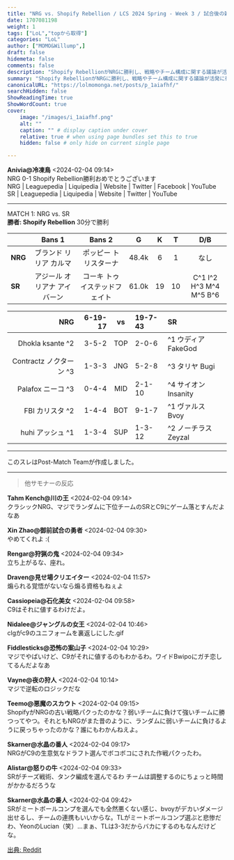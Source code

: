 ```yaml
---
title: "NRG vs. Shopify Rebellion / LCS 2024 Spring - Week 3 / 試合後の雑談スレ"
date: 1707081198
weight: 1
tags: ["LoL","topから取得"]
categories: "LoL"
author: ["MOMO&Willump",]
draft: false
hidemeta: false 
comments: false
description: "Shopify RebellionがNRGに勝利し、戦略やチーム構成に関する議論が活発に行われたLCS 2024春季リーグの試合。"
summary: "Shopify RebellionがNRGに勝利し、戦略やチーム構成に関する議論が活発に行われたLCS 2024春季リーグの試合。"
canonicalURL: "https://lolmomonga.net/posts/p_1aiafhf/"
searchHidden: false
ShowReadingTime: true
ShowWordCount: true
cover:
    image: "/images/i_1aiafhf.png"
    alt: ""
    caption: "" # display caption under cover
    relative: true # when using page bundles set this to true
    hidden: false # only hide on current single page

---
```

**Anivia@冷凍鳥** <2024-02-04 09:14>  
NRG 0-1 Shopify Rebellion勝利おめでとうございます  
NRG | Leaguepedia | Liquipedia | Website | Twitter | Facebook | YouTube                  
SR | Leaguepedia | Liquipedia | Website | Twitter | YouTube                  

---

MATCH 1: NRG vs. SR            
**勝者: Shopify Rebellion** 30分で勝利  
  

||Bans 1|Bans 2|G|K|T|D/B|
|:--|:--:|:--:|:--:|:--:|:--:|:--:|
|**NRG**|ブランド リリア カルマ|ポッピー トリスターナ|48.4k|6|1|なし|
|**SR**|アジール オリアナ アイバーン|コーキ トゥイステッドフェイト|61.0k|19|10|C^1 I^2 H^3 M^4 M^5 B^6 |

|**NRG**|6-19-17|vs|19-7-43|**SR**|
|--:|--:|:--:|:--|:--|
|Dhokla ksante ^2|3-5-2|TOP|2-0-6|^1 ウディア FakeGod|
|Contractz ノクターン ^3|1-3-3|JNG|5-2-8|^3 タリヤ Bugi|
|Palafox ニーコ ^3|0-4-4|MID|2-1-10|^4 サイオン Insanity|
|FBI カリスタ ^2|1-4-4|BOT|9-1-7|^1 ヴァルス Bvoy|
|huhi アッシュ ^1|1-3-4|SUP|1-3-12|^2 ノーチラス Zeyzal|

---

このスレはPost-Match Teamが作成しました。  

---

> 他サモナーの反応  

**Tahm Kench@川の王** <2024-02-04 09:14>  
クラシックNRG、マジでランダムに下位チームのSRとC9にゲーム落とすんだよなあ

**Xin Zhao@御前試合の勇者** <2024-02-04 09:30>  
やめてくれよ :(

**Rengar@狩猟の鬼** <2024-02-04 09:34>  
立ち上がるな、座れ。

**Draven@見せ場クリエイター** <2024-02-04 11:57>  
煽られる覚悟がないなら煽る資格もねぇよ

**Cassiopeia@石化美女** <2024-02-04 09:58>  
C9はそれに値するわけだよ。

**Nidalee@ジャングルの女王** <2024-02-04 10:46>  
clgがc9のユニフォームを裏返しにした.gif

**Fiddlesticks@恐怖の案山子** <2024-02-04 10:29>  
マジでやばいけど、C9がそれに値するのもわかるわ。ワイドBwipoにガチ恋してるんだよなあ

**Vayne@夜の狩人** <2024-02-04 10:14>  
マジで逆転のロジックだな

**Teemo@悪魔のスカウト** <2024-02-04 09:15>  
ShopifyがNRGの古い戦略パクったのかな？弱いチームに負けて強いチームに勝つってやつ。それともNRGがまた昔のように、ランダムに弱いチームに負けるように戻っちゃったのかな？誰にもわかんねえよ。

**Skarner@水晶の番人** <2024-02-04 09:17>  
NRGがC9の生意気なドラフト選んでボコボコにされた作戦パクったわ。

**Alistar@怒りの牛** <2024-02-04 09:33>  
SRがチーズ戦術、タンク編成を選んでるわ
チームは調整するのにちょっと時間がかかるだろうな

**Skarner@水晶の番人** <2024-02-04 09:42>  
SRがミートボールコンプを選んでも全然悪くない感じ、bvoyがデカいダメージ出せるし、チームの連携もいいからな。TLがミートボールコンプ選ぶと悲惨だわ、YeonのLucian（笑）...まぁ、TLは3-3だからバカにするのもなんだけどな。




[出典: Reddit](https://www.reddit.com//r/leagueoflegends/comments/1aiafhf/nrg_vs_shopify_rebellion_lcs_2024_spring_week_3/)
